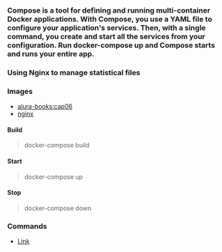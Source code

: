 ### Compose is a tool for defining and running multi-container Docker applications. With Compose, you use a YAML file to configure your application's services. Then, with a single command, you create and start all the services from your configuration. Run docker-compose up and Compose starts and runs your entire app.


### Using Nginx to manage statistical files

### Images
* [alura-books:cap06](https://hub.docker.com/r/douglasq/alura-books) 
* [nginx](https://hub.docker.com/r/douglasq/nginx)

#### Build
  > docker-compose build

#### Start
  > docker-compose up

#### Stop
 > docker-compose down


### Commands
* [Link](https://github.com/joao-vitor-costa/docker-compose/blob/master/Commands.md)
